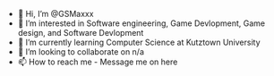 - 👋 Hi, I’m @GSMaxxx
- 👀 I’m interested in Software engineering, Game Devlopment, Game design, and Software Devlopment
- 🌱 I’m currently learning Computer Science at Kutztown University
- 💞️ I’m looking to collaborate on n/a
- 📫 How to reach me - Message me on here

<!---
GSMaxxx/GSMaxxx is a ✨ special ✨ repository because its `README.md` (this file) appears on your GitHub profile.
You can click the Preview link to take a look at your changes.
--->
